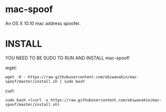 # mac-spoof
An OS X 10.10 mac address spoofer.

# INSTALL
YOU NEED TO BE SUDO TO RUN AND INSTALL mac-spoof!

wget:

    wget -O - https://raw.githubusercontent.com/obiwanakin/mac-spoof/master/install.sh | sudo bash

curl:

    sudo bash <(curl -s https://raw.githubusercontent.com/obiwanakin/mac-spoof/master/install.sh)
